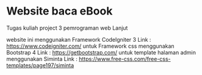 # Website baca eBook
Tugas kuliah project 3 pemrograman web Lanjut

website ini menggunakan Framework CodeIgniter 3
Link : https://www.codeigniter.com/
untuk Framework css menggunakan Bootstrap 4
Link : https://getbootstrap.com/
untuk template halaman admin menggunakan Siminta
Link : https://www.free-css.com/free-css-templates/page197/siminta
